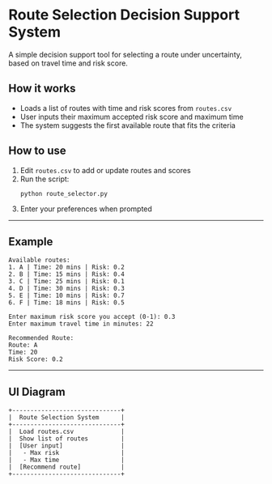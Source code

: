 # Route Selection Decision Support System

A simple decision support tool for selecting a route under uncertainty, based on travel time and risk score.

## How it works

- Loads a list of routes with time and risk scores from `routes.csv`
- User inputs their maximum accepted risk score and maximum time
- The system suggests the first available route that fits the criteria

## How to use

1. Edit `routes.csv` to add or update routes and scores
2. Run the script:  
   ```
   python route_selector.py
   ```
3. Enter your preferences when prompted

---

## Example

```
Available routes:
1. A | Time: 20 mins | Risk: 0.2
2. B | Time: 15 mins | Risk: 0.4
3. C | Time: 25 mins | Risk: 0.1
4. D | Time: 30 mins | Risk: 0.3
5. E | Time: 10 mins | Risk: 0.7
6. F | Time: 18 mins | Risk: 0.5

Enter maximum risk score you accept (0-1): 0.3
Enter maximum travel time in minutes: 22

Recommended Route:
Route: A
Time: 20
Risk Score: 0.2
```

---

## UI Diagram

```
+------------------------------+
|  Route Selection System      |
+------------------------------+
|  Load routes.csv             |
|  Show list of routes         |
|  [User input]                |
|   - Max risk                 |
|   - Max time                 |
|  [Recommend route]           |
+------------------------------+
```
